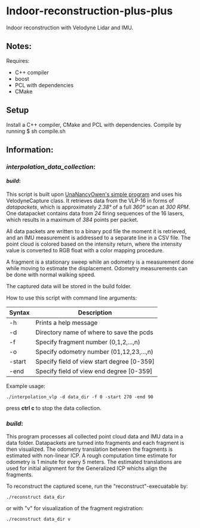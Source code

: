 # Indoor-reconstruction-plus-plus
Indoor reconstruction with Velodyne Lidar and IMU.

## Notes:
Requires:
* C++ compiler
* boost
* PCL with dependencies 
* CMake

## Setup 
Install a C++ compiler, CMake and PCL with dependencies. 
Compile by running $ sh compile.sh

## Information:
### *interpolation_data_collection*:<a name="interpolate"></a>
#### *build*:<a name="interpolate"></a>

This script is built upon [UnaNancyOwen's simple program](https://github.com/UnaNancyOwen/VelodyneCapture/tree/master/sample/simple) and uses his VelodyneCapture class. It retrieves data from the VLP-16 in forms of *datapackets*, which is approximately *2.38&deg;* of a full *360&deg;* scan at *300 RPM*. One datapacket contains data from *24* firing sequences of the 16 lasers, which results in a maximum of *384* points per packet. 

All data packets are written to a binary pcd file the moment it is retrieved, and an IMU measurement is addressed to a separate line in a CSV file. The point cloud is colored based on the intensity return, where the intensity value is converted to RGB float with a color mapping procedure. 

A fragment is a stationary sweep while an odometry is a measurement done while moving to estimate the displacement.
Odometry measurements can be done with normal walking speed. 

The captured data will be stored in the build folder. 

How to use this script with command line arguments:

| Syntax      | Description |
| ----------- | ----------- |
| -h      | Prints a help message|
| -d   | Directory name of where to save the pcds |
| -f   | Specify fragment number (0,1,2,...,n)|
| -o   | Specify odometry number (01,12,23,...,n)|
| -start   | Specify field of view start degree [0-359]|
| -end   | Specify field of view end degree [0-359] |

Example usage: 

`./interpolation_vlp -d data_dir -f 0 -start 270 -end 90`

press **ctrl c** to stop the data collection. 

### *build*:<a name="interpolate"></a>

This program processes all collected point cloud data and IMU data in a data folder.
Datapackets are turned into fragments and each fragment is then visualized.
The odometry translation between the fragments is estimated with non-linear ICP. 
A rough computation time estimate for odometry is 1 minute for every 5 meters. 
The estimated translations are used for initial alignment for the Generalized ICP whichs align the fragments. 

To reconstruct the captured scene, run the "reconstruct"-execuatable by:

`./reconstruct data_dir` 

or with "v" for visualization of the fragment registration: 

`./reconstruct data_dir v` 

